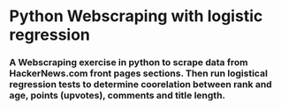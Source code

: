 # Python Webscraping with logistic regression


### A Webscraping exercise in python to scrape data from HackerNews.com front pages sections. Then run logistical regression tests to determine coorelation between rank and age, points (upvotes), comments and title length.


